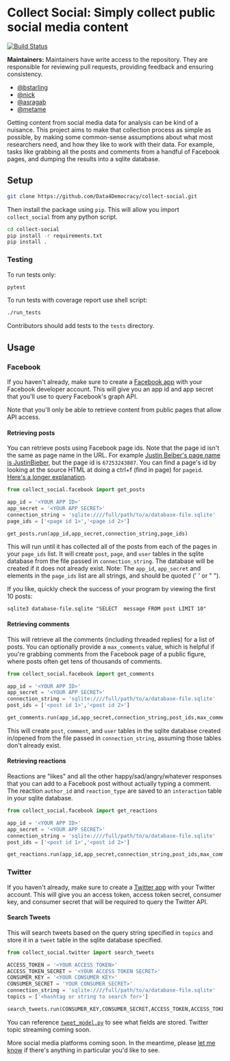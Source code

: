 # Collect Social: Simply collect public social media content

[![Build Status](https://travis-ci.org/Data4Democracy/collect-social.svg?branch=master)](https://travis-ci.org/Data4Democracy/collect-social)


**Maintainers:** Maintainers have write access to the repository. They are responsible for reviewing pull requests, providing feedback and ensuring consistency.

* [@bstarling](https://datafordemocracy.slack.com/messages/@bstarling/)
* [@nick](https://datafordemocracy.slack.com/messages/@nick/)
* [@asragab](https://datafordemocracy.slack.com/messages/@asragab/)
* [@metame](https://datafordemocracy.slack.com/messages/@metame/)



Getting content from social media data for analysis can be kind of a nuisance. This project aims to make that collection process as simple as possible, by making some common-sense assumptions about what most researchers need, and how they like to work with their data. For example, tasks like grabbing all the posts and comments from a handful of Facebook pages, and dumping the results into a sqlite database.


## Setup

```bash
git clone https://github.com/Data4Democracy/collect-social.git
```

Then install the package using `pip`. This will allow you import `collect_social` from any python script.

```bash
cd collect-social
pip install -r requirements.txt
pip install .
```

### Testing

To run tests only:
```bash
pytest
```

To run tests with coverage report use shell script:
```bash
./run_tests
```

Contributors should add tests to the `tests` directory.

## Usage

### Facebook

If you haven't already, make sure to create a [Facebook app](https://developers.facebook.com/docs/apps/register) with your Facebook developer account. This will give you an app id and app secret that you'll use to query Facebook's graph API.

Note that you'll only be able to retrieve content from public pages that allow API access.

#### Retrieving posts

You can retrieve posts using Facebook page ids. Note that the page id isn't the same as page name in the URL. For example [Justin Beiber's page name is JustinBieber](https://www.facebook.com/JustinBieber), but the page id is `67253243887`. You can find a page's id by looking at the source HTML at doing a ctrl+f (find in page) for `pageid`. [Here's a longer explanation](http://hellboundbloggers.com/2010/07/find-facebook-profile-and-page-id-8516/).

```python
from collect_social.facebook import get_posts

app_id = '<YOUR APP ID>'
app_secret = '<YOUR APP SECRET>'
connection_string = 'sqlite:////full/path/to/a/database-file.sqlite'
page_ids = ['<page id 1>','<page id 2>']

get_posts.run(app_id,app_secret,connection_string,page_ids)
```

This will run until it has collected all of the posts from each of the pages in your `page_ids` list. It will create `post`, `page`, and `user` tables in the sqlite database from the file passed in `connection_string`.
The database will be created if it does not already exist.
Note: The `app_id`, `app_secret` and elements in the `page_ids` list are all strings, and should be quoted (' ' or " ").

If you like, quickly check the success of your program by viewing the first 10 posts:

```shell
sqlite3 database-file.sqlite "SELECT  message FROM post LIMIT 10"
```

#### Retrieving comments

This will retrieve all the comments (including threaded replies) for a list of posts. You can optionally provide a `max_comments` value, which is helpful if you're grabbing comments from the Facebook page of a public figure, where posts often get tens of thousands of comments.

```python
from collect_social.facebook import get_comments

app_id = '<YOUR APP ID>'
app_secret = '<YOUR APP SECRET>'
connection_string = 'sqlite:////full/path/to/a/database-file.sqlite'
post_ids = ['<post id 1>','<post id 2>']

get_comments.run(app_id,app_secret,connection_string,post_ids,max_comments=5000)
```

This will create `post`, `comment`, and `user` tables in the sqlite database created in/opened from the file passed in `connection_string`, assuming those tables don't already exist.

#### Retrieving reactions

Reactions are "likes" and all the other happy/sad/angry/whatever responses that you can add to a Facebook post without actually typing a comment. The reaction `author_id` and `reaction_type` are saved to an `interaction` table in your sqlite database.

```python
from collect_social.facebook import get_reactions

app_id = '<YOUR APP ID>'
app_secret = '<YOUR APP SECRET>'
connection_string = 'sqlite:////full/path/to/a/database-file.sqlite'
post_ids = ['<post id 1>','<post id 2>']

get_reactions.run(app_id,app_secret,connection_string,post_ids,max_comments=5000)
```

### Twitter

If you haven't already, make sure to create a [Twitter app](https://apps.twitter.com/) with your Twitter account. This will give you an access token, access token secret, consumer key, and consumer secret that will be required to query the Twitter API.

#### Search Tweets

This will search tweets based on the query string specified in `topics` and store it in a `tweet` table in the sqlite database specified.

```python
from collect_social.twitter import search_tweets

ACCESS_TOKEN = '<YOUR ACCESS TOKEN>'
ACCESS_TOKEN_SECRET = '<YOUR ACCESS TOKEN SECRET>'
CONSUMER_KEY = '<YOUR CONSUMER KEY>'
CONSUMER_SECRET = 'YOUR CONSUMER SECRET>'
connection_string = 'sqlite:////full/path/to/a/database-file.sqlite'
topics = ['<hashtag or string to search for>']

search_tweets.run(CONSUMER_KEY,CONSUMER_SECRET,ACCESS_TOKEN,ACCESS_TOKEN_SECRET,connection_string,topics,count=100)
```
You can reference [`tweet_model.py`](collect_social/twitter/tweet_model.py) to see what fields are stored.
Twitter topic streaming coming soon.

More social media platforms coming soon. In the meantime, please [let me know](https://twitter.com/jonathonmorgan) if there's anything in particular you'd like to see.
